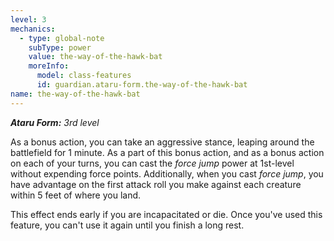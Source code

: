```yaml
---
level: 3
mechanics:
  - type: global-note
    subType: power
    value: the-way-of-the-hawk-bat
    moreInfo:
      model: class-features
      id: guardian.ataru-form.the-way-of-the-hawk-bat
name: the-way-of-the-hawk-bat
---
```

_**Ataru Form:** 3rd level_
As a bonus action, you can take an aggressive stance, leaping around the battlefield for 1 minute. As a part of this bonus action, and as a bonus action on each of your turns, you can cast the *force jump* power at 1st-level without expending force points. Additionally, when you cast *force jump*, you have advantage on the first attack roll you make against each creature within 5 feet of where you land.
This effect ends early if you are incapacitated or die. Once you've used this feature, you can't use it again until you finish a long rest.